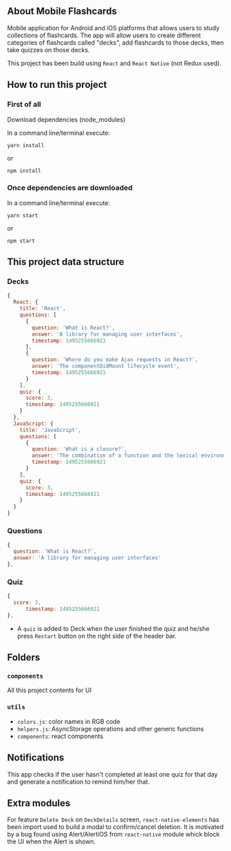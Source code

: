 ## About Mobile Flashcards

Mobile application for Android and iOS platforms that allows users to study collections of flashcards. The app will allow users to create different categories of flashcards called "decks", add flashcards to those decks, then take quizzes on those decks.

This project has been build using `React` and `React Native` (not Redux used).

## How to run this project

### First of all

Download dependencies (node_modules)

In a command line/terminal execute:

```
yarn install
```

or 

```
npm install
```

### Once dependencies are downloaded

In a command line/terminal execute:

```
yarn start
```

or 

```
npm start
```

## This project data structure

### Decks

```javascript
{
  React: {
    title: 'React',
    questions: [
      {
        question: 'What is React?',
        answer: 'A library for managing user interfaces',
        timestamp: 1495255666921
      },
      {
        question: 'Where do you make Ajax requests in React?',
        answer: 'The componentDidMount lifecycle event',
        timestamp: 1495255666921
      }
    ],
    quiz: {
      score: 3,
      timestamp: 1495255666921
    }
  },
  JavaScript: {
    title: 'JavaScript',
    questions: [
      {
        question: 'What is a closure?',
        answer: 'The combination of a function and the lexical environment within which that function was declared.',
        timestamp: 1495255666921
      }
    ],
    quiz: {
      score: 3,
      timestamp: 1495255666921
    }
  }
}
```

### Questions
```javascript
{
  question: 'What is React?',
  answer: 'A library for managing user interfaces'
},
```

### Quiz

```javascript
{
  score: 3,
      timestamp: 1495255666921
},
```

- A `quiz` is added to Deck when the user finished the quiz and he/she press `Restart` button on the right side of the header bar.

## Folders

### `components`

All this project contents for UI

### `utils`

- `colors.js`: color names in RGB code
- `helpers.js`: AsyncStorage operations and other generic functions
- `components`: react components

## Notifications

This app checks if the user hasn't completed at least one quiz for that day and generate a notification to remind him/her that.

## Extra modules

For feature `Delete Deck` on `DeckDetails` screen, `react-native-elements` has been import used to build a modal to confirm/cancel deletion. It is motivated by a bug found using Alert/AlertiOS from `react-native` module whick block the UI when the Alert is shown.